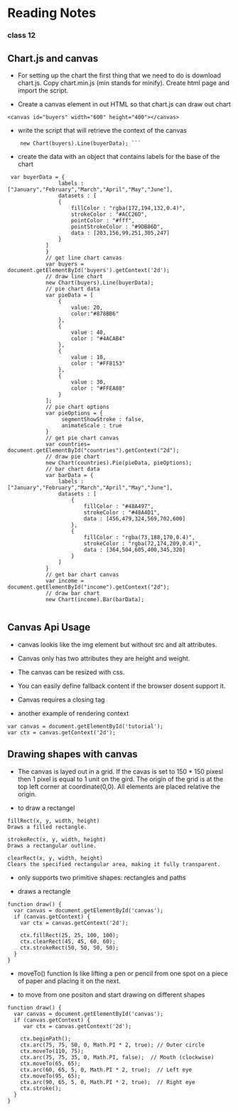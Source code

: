 # Reading Notes
### class 12


## Chart.js and canvas


- For setting up the chart the first thing that we need to do is download chart.js. Copy chart.min.js (min stands for minify). Create html page and import the script. 

- Create a canvas element in out HTML so that chart.js can draw out chart

``` <canvas id="buyers" width="600" height="400"></canvas> ```

- write the script that will retrieve the context of the canvas

```var buyers = document.getElementById('buyers').getContext('2d');
    new Chart(buyers).Line(buyerData); ```
 ```    
 - create the data with an object that contains labels for the base of the chart
 
```
 var buyerData = {
                labels : ["January","February","March","April","May","June"],
                datasets : [
                {
                    fillColor : "rgba(172,194,132,0.4)",
                    strokeColor : "#ACC26D",
                    pointColor : "#fff",
                    pointStrokeColor : "#9DB86D",
                    data : [203,156,99,251,305,247]
                }
            ]
            }
            // get line chart canvas
            var buyers = document.getElementById('buyers').getContext('2d');
            // draw line chart
            new Chart(buyers).Line(buyerData);
            // pie chart data
            var pieData = [
                {
                    value: 20,
                    color:"#878BB6"
                },
                {
                    value : 40,
                    color : "#4ACAB4"
                },
                {
                    value : 10,
                    color : "#FF8153"
                },
                {
                    value : 30,
                    color : "#FFEA88"
                }
            ];
            // pie chart options
            var pieOptions = {
                 segmentShowStroke : false,
                 animateScale : true
            }
            // get pie chart canvas
            var countries= document.getElementById("countries").getContext("2d");
            // draw pie chart
            new Chart(countries).Pie(pieData, pieOptions);
            // bar chart data
            var barData = {
                labels : ["January","February","March","April","May","June"],
                datasets : [
                    {
                        fillColor : "#48A497",
                        strokeColor : "#48A4D1",
                        data : [456,479,324,569,702,600]
                    },
                    {
                        fillColor : "rgba(73,188,170,0.4)",
                        strokeColor : "rgba(72,174,209,0.4)",
                        data : [364,504,605,400,345,320]
                    }
                ]
            }
            // get bar chart canvas
            var income = document.getElementById("income").getContext("2d");
            // draw bar chart
            new Chart(income).Bar(barData);
            
```
## Canvas Api Usage
 
- canvas lookis like the img element but without src and alt attributes. 
 
- Canvas only has two attributes they are height and weight.
 
- The canvas can be resized with css.
 
- You can easily define fallback content if the browser dosent support it.
 
- Canvas requires a closing tag
 
- another example of rendering context
 
```
var canvas = document.getElementById('tutorial');
var ctx = canvas.getContext('2d');
```

## Drawing shapes with canvas 

- The canvas is layed out in a grid. If the cavas is set to 150 * 150 pixesl then 1 pixel is equal to 1 unit on the gird. The origin of the grid is at the top left corner at coordinate(0,0). All elements are placed relative the origin.

- to draw a rectangel

```
fillRect(x, y, width, height)
Draws a filled rectangle.

strokeRect(x, y, width, height)
Draws a rectangular outline.

clearRect(x, y, width, height)
Clears the specified rectangular area, making it fully transparent.

```

- <canvas> only supports two primitive shapes: rectangles and paths

- draws a rectangle
  
  
```
function draw() {
  var canvas = document.getElementById('canvas');
  if (canvas.getContext) {
    var ctx = canvas.getContext('2d');

    ctx.fillRect(25, 25, 100, 100);
    ctx.clearRect(45, 45, 60, 60);
    ctx.strokeRect(50, 50, 50, 50);
  }
}

```

- moveTo() function Is like lifting a pen or pencil from one spot on a piece of paper and placing it on the next.

- to move from one positon and start drawing on different shapes

```
function draw() {
  var canvas = document.getElementById('canvas');
  if (canvas.getContext) {
     var ctx = canvas.getContext('2d');

    ctx.beginPath();
    ctx.arc(75, 75, 50, 0, Math.PI * 2, true); // Outer circle
    ctx.moveTo(110, 75);
    ctx.arc(75, 75, 35, 0, Math.PI, false);  // Mouth (clockwise)
    ctx.moveTo(65, 65);
    ctx.arc(60, 65, 5, 0, Math.PI * 2, true);  // Left eye
    ctx.moveTo(95, 65);
    ctx.arc(90, 65, 5, 0, Math.PI * 2, true);  // Right eye
    ctx.stroke();
  }
}

```

